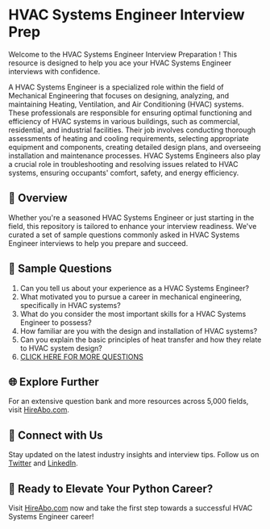 # HVAC Systems Engineer Interview Prep

Welcome to the HVAC Systems Engineer Interview Preparation ! This resource is designed to help you ace your HVAC Systems Engineer interviews with confidence.

A HVAC Systems Engineer is a specialized role within the field of Mechanical Engineering that focuses on designing, analyzing, and maintaining Heating, Ventilation, and Air Conditioning (HVAC) systems. These professionals are responsible for ensuring optimal functioning and efficiency of HVAC systems in various buildings, such as commercial, residential, and industrial facilities. Their job involves conducting thorough assessments of heating and cooling requirements, selecting appropriate equipment and components, creating detailed design plans, and overseeing installation and maintenance processes. HVAC Systems Engineers also play a crucial role in troubleshooting and resolving issues related to HVAC systems, ensuring occupants' comfort, safety, and energy efficiency.

## 🚀 Overview

Whether you're a seasoned HVAC Systems Engineer or just starting in the field, this repository is tailored to enhance your interview readiness. We've curated a set of sample questions commonly asked in HVAC Systems Engineer interviews to help you prepare and succeed.

## 📝 Sample Questions

1. Can you tell us about your experience as a HVAC Systems Engineer?
2. What motivated you to pursue a career in mechanical engineering, specifically in HVAC systems?
3. What do you consider the most important skills for a HVAC Systems Engineer to possess?
4. How familiar are you with the design and installation of HVAC systems?
5. Can you explain the basic principles of heat transfer and how they relate to HVAC system design?
6. [CLICK HERE FOR MORE QUESTIONS](https://hireabo.com/job/3_1_28/HVAC%20Systems%20Engineer)

## 🌐 Explore Further

For an extensive question bank and more resources across 5,000 fields, visit [HireAbo.com](https://www.hireabo.com).

## 📱 Connect with Us

Stay updated on the latest industry insights and interview tips. Follow us on [Twitter](https://twitter.com/hireabo) and [LinkedIn](https://www.linkedin.com/in/hire-abo-3609972a8/).

## 🚀 Ready to Elevate Your Python Career?

Visit [HireAbo.com](https://www.hireabo.com) now and take the first step towards a successful HVAC Systems Engineer career!
